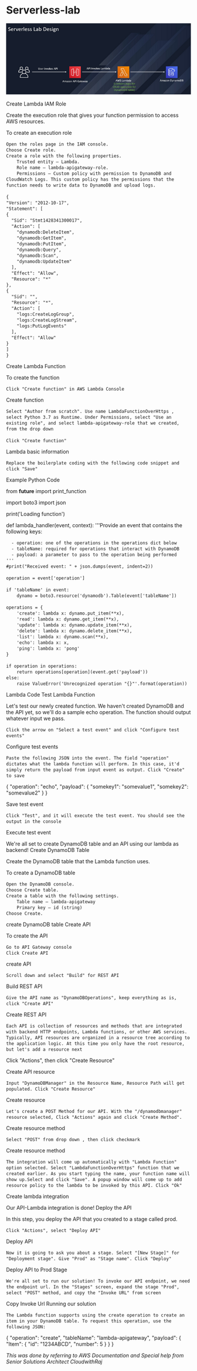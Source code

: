 

# Serverless-lab

![High Level Design](./img/Microservices.png)

Create Lambda IAM Role

Create the execution role that gives your function permission to access AWS resources.

To create an execution role

    Open the roles page in the IAM console.
    Choose Create role.
    Create a role with the following properties.
        Trusted entity – Lambda.
        Role name – lambda-apigateway-role.
        Permissions – Custom policy with permission to DynamoDB and CloudWatch Logs. This custom policy has the permissions that the function needs to write data to DynamoDB and upload logs.

    {
    "Version": "2012-10-17",
    "Statement": [
    {
      "Sid": "Stmt1428341300017",
      "Action": [
        "dynamodb:DeleteItem",
        "dynamodb:GetItem",
        "dynamodb:PutItem",
        "dynamodb:Query",
        "dynamodb:Scan",
        "dynamodb:UpdateItem"
      ],
      "Effect": "Allow",
      "Resource": "*"
    },
    {
      "Sid": "",
      "Resource": "*",
      "Action": [
        "logs:CreateLogGroup",
        "logs:CreateLogStream",
        "logs:PutLogEvents"
      ],
      "Effect": "Allow"
    }
    ]
    }

Create Lambda Function

To create the function

    Click "Create function" in AWS Lambda Console

Create function

    Select "Author from scratch". Use name LambdaFunctionOverHttps , select Python 3.7 as Runtime. Under Permissions, select "Use an existing role", and select lambda-apigateway-role that we created, from the drop down

    Click "Create function"

Lambda basic information

    Replace the boilerplate coding with the following code snippet and click "Save"

Example Python Code

from __future__ import print_function

import boto3
import json

print('Loading function')


def lambda_handler(event, context):
    '''Provide an event that contains the following keys:

      - operation: one of the operations in the operations dict below
      - tableName: required for operations that interact with DynamoDB
      - payload: a parameter to pass to the operation being performed
    '''
    #print("Received event: " + json.dumps(event, indent=2))

    operation = event['operation']

    if 'tableName' in event:
        dynamo = boto3.resource('dynamodb').Table(event['tableName'])

    operations = {
        'create': lambda x: dynamo.put_item(**x),
        'read': lambda x: dynamo.get_item(**x),
        'update': lambda x: dynamo.update_item(**x),
        'delete': lambda x: dynamo.delete_item(**x),
        'list': lambda x: dynamo.scan(**x),
        'echo': lambda x: x,
        'ping': lambda x: 'pong'
    }

    if operation in operations:
        return operations[operation](event.get('payload'))
    else:
        raise ValueError('Unrecognized operation "{}"'.format(operation))

Lambda Code
Test Lambda Function

Let's test our newly created function. We haven't created DynamoDB and the API yet, so we'll do a sample echo operation. The function should output whatever input we pass.

    Click the arrow on "Select a test event" and click "Configure test events"

Configure test events

    Paste the following JSON into the event. The field "operation" dictates what the lambda function will perform. In this case, it'd simply return the payload from input event as output. Click "Create" to save

{
    "operation": "echo",
    "payload": {
        "somekey1": "somevalue1",
        "somekey2": "somevalue2"
    }
}

Save test event

    Click "Test", and it will execute the test event. You should see the output in the console

Execute test event

We're all set to create DynamoDB table and an API using our lambda as backend!
Create DynamoDB Table

Create the DynamoDB table that the Lambda function uses.

To create a DynamoDB table

    Open the DynamoDB console.
    Choose Create table.
    Create a table with the following settings.
        Table name – lambda-apigateway
        Primary key – id (string)
    Choose Create.

create DynamoDB table
Create API

To create the API

    Go to API Gateway console
    Click Create API

create API

    Scroll down and select "Build" for REST API

Build REST API

    Give the API name as "DynamoDBOperations", keep everything as is, click "Create API"

Create REST API

    Each API is collection of resources and methods that are integrated with backend HTTP endpoints, Lambda functions, or other AWS services. Typically, API resources are organized in a resource tree according to the application logic. At this time you only have the root resource, but let's add a resource next

Click "Actions", then click "Create Resource"

Create API resource

    Input "DynamoDBManager" in the Resource Name, Resource Path will get populated. Click "Create Resource"

Create resource

    Let's create a POST Method for our API. With the "/dynamodbmanager" resource selected, Click "Actions" again and click "Create Method".

Create resource method

    Select "POST" from drop down , then click checkmark

Create resource method

    The integration will come up automatically with "Lambda Function" option selected. Select "LambdaFunctionOverHttps" function that we created earlier. As you start typing the name, your function name will show up.Select and click "Save". A popup window will come up to add resource policy to the lambda to be invoked by this API. Click "Ok"

Create lambda integration

Our API-Lambda integration is done!
Deploy the API

In this step, you deploy the API that you created to a stage called prod.

    Click "Actions", select "Deploy API"

Deploy API

    Now it is going to ask you about a stage. Select "[New Stage]" for "Deployment stage". Give "Prod" as "Stage name". Click "Deploy"

Deploy API to Prod Stage

    We're all set to run our solution! To invoke our API endpoint, we need the endpoint url. In the "Stages" screen, expand the stage "Prod", select "POST" method, and copy the "Invoke URL" from screen

Copy Invoke Url
Running our solution

    The Lambda function supports using the create operation to create an item in your DynamoDB table. To request this operation, use the following JSON:

{
    "operation": "create",
    "tableName": "lambda-apigateway",
    "payload": {
        "Item": {
            "id": "1234ABCD",
            "number": 5
        }
    }
}


*This was done by referring to AWS Documentation and Special help from Senior Solutions Architect CloudwithRaj*
